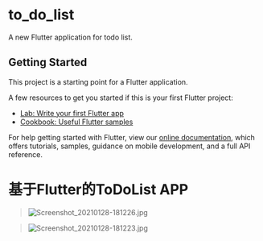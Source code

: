 # to_do_list

A new Flutter application for todo list.

## Getting Started

This project is a starting point for a Flutter application.

A few resources to get you started if this is your first Flutter project:

- [Lab: Write your first Flutter app](https://flutter.dev/docs/get-started/codelab)
- [Cookbook: Useful Flutter samples](https://flutter.dev/docs/cookbook)

For help getting started with Flutter, view our
[online documentation](https://flutter.dev/docs), which offers tutorials,
samples, guidance on mobile development, and a full API reference.

# 基于Flutter的ToDoList APP

> ![Screenshot_20210128-181226.jpg](https://upload-images.jianshu.io/upload_images/17794320-7286cae50d6cd776.jpg?imageMogr2/auto-orient/strip%7CimageView2/2/w/1240)

> ![Screenshot_20210128-181223.jpg](https://upload-images.jianshu.io/upload_images/17794320-428d03a4b23faed7.jpg?imageMogr2/auto-orient/strip%7CimageView2/2/w/1240)
